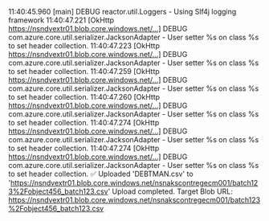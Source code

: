 11:40:45.960 [main] DEBUG reactor.util.Loggers - Using Slf4j logging framework
11:40:47.221 [OkHttp https://nsndvextr01.blob.core.windows.net/...] DEBUG com.azure.core.util.serializer.JacksonAdapter - User setter %s on class %s to set header collection.
11:40:47.223 [OkHttp https://nsndvextr01.blob.core.windows.net/...] DEBUG com.azure.core.util.serializer.JacksonAdapter - User setter %s on class %s to set header collection.
11:40:47.259 [OkHttp https://nsndvextr01.blob.core.windows.net/...] DEBUG com.azure.core.util.serializer.JacksonAdapter - User setter %s on class %s to set header collection.
11:40:47.260 [OkHttp https://nsndvextr01.blob.core.windows.net/...] DEBUG com.azure.core.util.serializer.JacksonAdapter - User setter %s on class %s to set header collection.
11:40:47.274 [OkHttp https://nsndvextr01.blob.core.windows.net/...] DEBUG com.azure.core.util.serializer.JacksonAdapter - User setter %s on class %s to set header collection.
11:40:47.274 [OkHttp https://nsndvextr01.blob.core.windows.net/...] DEBUG com.azure.core.util.serializer.JacksonAdapter - User setter %s on class %s to set header collection.
✅ Uploaded 'DEBTMAN.csv' to 'https://nsndvextr01.blob.core.windows.net/nsnakscontregecm001/batch123%2Fobject456_batch123.csv'
Upload completed. Target Blob URL: https://nsndvextr01.blob.core.windows.net/nsnakscontregecm001/batch123%2Fobject456_batch123.csv
